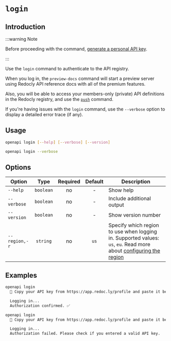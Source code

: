 # `login`

## Introduction

:::warning Note

Before proceeding with the command, [generate a personal API key](../../settings/personal-api-keys.md).

:::

Use the `login` command to authenticate to the API registry.

When you log in, the `preview-docs` command will start a preview server using Redocly API reference docs with all of the premium features.

Also, you will be able to access your members-only (private) API definitions in the Redocly registry, and use the [`push`](./push.md) command.

If you're having issues with the `login` command, use the `--verbose` option to display a detailed error trace (if any).


## Usage

```bash
openapi login [--help] [--verbose] [--version]

openapi login --verbose
```

## Options

Option      | Type      | Required  | Default | Description
------------|:---------:|:---------:|:-------:|------------
`--help`    | `boolean` | no        | -       | Show help
`--verbose` | `boolean` | no        | -       | Include additional output
`--version` | `boolean` | no        | -       | Show version number
`--region,-r` |`string` | no        | `us`    | Specify which region to use when logging in. Supported values: `us`, `eu`. Read more about [configuring the region](../configuration/configuration-file.mdx#region)


## Examples

```bash Successful login
openapi login
  🔑 Copy your API key from https://app.redoc.ly/profile and paste it below:

  Logging in...
  Authorization confirmed. ✅
```

```bash Failed login
openapi login
  🔑 Copy your API key from https://app.redoc.ly/profile and paste it below:

  Logging in...
  Authorization failed. Please check if you entered a valid API key.
```

